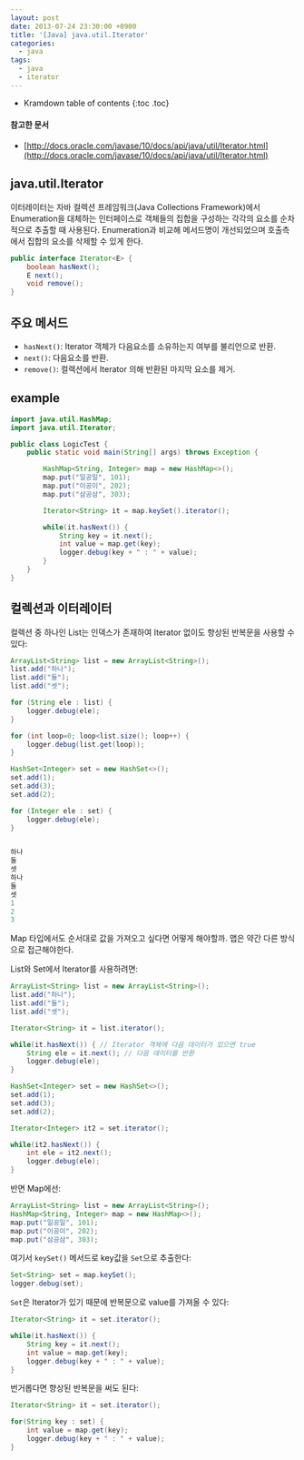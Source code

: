```yaml
---
layout: post
date: 2013-07-24 23:30:00 +0900
title: '[Java] java.util.Iterator'
categories:
  - java
tags:
  - java
  - iterator
---
```


* Kramdown table of contents
{:toc .toc}

#### 참고한 문서

- [http://docs.oracle.com/javase/10/docs/api/java/util/Iterator.html](http://docs.oracle.com/javase/10/docs/api/java/util/Iterator.html)

## java.util.Iterator

이터레이터는 자바 컬렉션 프레임워크(Java Collections Framework)에서 Enumeration을 대체하는 인터페이스로 객체들의 집합을 구성하는 각각의 요소를 순차적으로 추출할 때 사용된다. Enumeration과 비교해 메서드명이 개선되었으며 호출측에서 집합의 요소를 삭제할 수 있게 한다.

```java
public interface Iterator<E> {
    boolean hasNext();
    E next();
    void remove();
}
```

## 주요 메서드

- `hasNext()`: Iterator 객체가 다음요소를 소유하는지 여부를 불리언으로 반환.
- `next()`: 다음요소를 반환.
- `remove()`: 컬렉션에서 Iterator 의해 반환된 마지막 요소를 제거.

## example

```java
import java.util.HashMap;
import java.util.Iterator;

public class LogicTest {
    public static void main(String[] args) throws Exception {

        HashMap<String, Integer> map = new HashMap<>();
        map.put("일공일", 101);
        map.put("이공이", 202);
        map.put("삼공삼", 303);

        Iterator<String> it = map.keySet().iterator();

        while(it.hasNext()) {
            String key = it.next();
            int value = map.get(key);
            logger.debug(key + " : " + value);
        }
    }
}
```

## 컬렉션과 이터레이터

컬렉션 중 하나인 List는 인덱스가 존재하여 Iterator 없이도 향상된 반복문을 사용할 수 있다:

```java
ArrayList<String> list = new ArrayList<String>();
list.add("하나");
list.add("둘");
list.add("셋");

for (String ele : list) {
    logger.debug(ele);
}

for (int loop=0; loop<list.size(); loop++) {
    logger.debug(list.get(loop));
}

HashSet<Integer> set = new HashSet<>();
set.add(1);
set.add(3);
set.add(2);

for (Integer ele : set) {
    logger.debug(ele);
}


하나
둘
셋
하나
둘
셋
1
2
3
```

Map 타입에서도 순서대로 값을 가져오고 싶다면 어떻게 해야할까. 맵은 약간 다른 방식으로 접근해야한다.

List와 Set에서 Iterator를 사용하려면:

```java
ArrayList<String> list = new ArrayList<String>();
list.add("하나");
list.add("둘");
list.add("셋");

Iterator<String> it = list.iterator();

while(it.hasNext()) { // Iterator 객체에 다음 데이터가 있으면 true
    String ele = it.next(); // 다음 데이터를 반환
    logger.debug(ele);
}

HashSet<Integer> set = new HashSet<>();
set.add(1);
set.add(3);
set.add(2);

Iterator<Integer> it2 = set.iterator();

while(it2.hasNext()) {
    int ele = it2.next();
    logger.debug(ele);
}
```

반면 Map에선:

```java
ArrayList<String> list = new ArrayList<String>();
HashMap<String, Integer> map = new HashMap<>();
map.put("일공일", 101);
map.put("이공이", 202);
map.put("삼공삼", 303);
```

여기서 `keySet()` 메서드로 key값을 `Set`으로 추출한다:

```java
Set<String> set = map.keySet();
logger.debug(set);
```

`Set`은 Iterator가 있기 때문에 반복문으로 value를 가져올 수 있다:

```java
Iterator<String> it = set.iterator();

while(it.hasNext()) {
    String key = it.next();
    int value = map.get(key);
    logger.debug(key + " : " + value);
}
```

번거롭다면 향상된 반복문을 써도 된다:

```java
Iterator<String> it = set.iterator();

for(String key : set) {
    int value = map.get(key);
    logger.debug(key + " : " + value);
}
```
